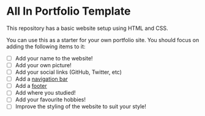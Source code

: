 # All In Portfolio Template

This repository has a basic website setup using HTML and CSS.

You can use this as a starter for your own portfolio site. You should focus on adding the following items to it:

- [ ] Add your name to the website!
- [ ] Add your own picture!
- [ ] Add your social links (GitHub, Twitter, etc) 
- [ ] Add a [navigation bar](https://www.w3schools.com/css/css_navbar.asp)
- [ ] Add a [footer](https://www.w3schools.com/tags/tag_footer.asp)
- [ ] Add where you studied!
- [ ] Add your favourite hobbies!
- [ ] Improve the styling of the website to suit your style!
